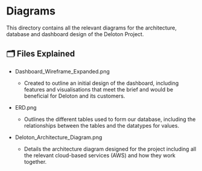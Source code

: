 # Diagrams

This directory contains all the relevant diagrams for the architecture, database and dashboard design of the Deloton Project.

## 🗂 Files Explained

* Dashboard_Wireframe_Expanded.png
  * Created to outline an initial design of the dashboard, including features and visualisations that meet the brief and would be beneficial for Deloton and its customers.

* ERD.png
  * Outlines the different tables used to form our database, including the relationships between the tables and the datatypes for values.

* Deloton_Architecture_Diagram.png
  * Details the architecture diagram designed for the project including all the relevant cloud-based services (AWS) and how they work together.
